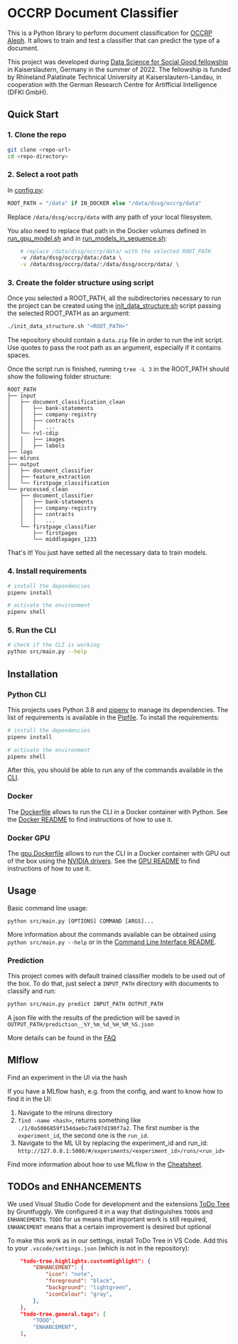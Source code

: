 # OCCRP Document Classifier

This is a Python library to perform document classification for [OCCRP Aleph](aleph.occrp.org/). It allows to train and test a classifier that can predict the type of a document.

This project was developed during [Data Science for Social Good fellowship](https://sebastian.vollmer.ms/dssg/) in Kaiserslautern, Germany in the summer of 2022. The fellowship is funded by Rhineland Palatinate Technical University at Kaiserslautern-Landau, in cooperation with the German Research Centre for Artifficial Intelligence (DFKI GmbH).

## Quick Start

### 1. Clone the repo

```bash
git clone <repo-url>
cd <repo-directory>
```

### 2. Select a root path

In [config.py](./src/config.py):

```python
ROOT_PATH = "/data" if IN_DOCKER else "/data/dssg/occrp/data"
```

Replace `/data/dssg/occrp/data` with any path of your local filesystem.

You also need to replace that path in the Docker volumes defined in [run_gpu_model.sh](./run_gpu_model.sh) and in [run_models_in_sequence.sh](./run_models_in_sequence.sh):

```bash
    # replace /data/dssg/occrp/data/ with the selected ROOT_PATH
    -v /data/dssg/occrp/data:/data \
    -v /data/dssg/occrp/data/:/data/dssg/occrp/data/ \
```

### 3. Create the folder structure using script

Once you selected a ROOT_PATH, all the subdirectories necessary to run the project can be created using the [init_data_structure.sh](./init_data_structure.sh) script passing the selected ROOT_PATH as an argument:

```bash
./init_data_structure.sh "<ROOT_PATH>"
```

The repository should contain a `data.zip` file in order to run the init script. Use quotes to pass the root path as an argument, especially if it contains spaces.

Once the script run is finished, running `tree -L 3` in the ROOT_PATH should show the following folder structure:
```
ROOT_PATH
├── input
│   ├── document_classification_clean
│   │   ├── bank-statements
│   │   ├── company-registry
│   │   ├── contracts
│   │   │   ...
│   └── rvl-cdip
│   │   ├── images
│   │   ├── labels
├── logs
├── mlruns
├── output
│   ├── document_classifier
│   ├── feature_extraction
│   └── firstpage_classification
└── processed_clean
    ├── document_classifier
    │   ├── bank-statements
    │   ├── company-registry
    │   ├── contracts
    │   │   ...
    └── firstpage_classifier
        ├── firstpages
        └── middlepages_1233
```
That's it! You just have setted all the necessary data to train models.

### 4. Install requirements

```bash
# install the dependencies
pipenv install

# activate the environment
pipenv shell
```

### 5. Run the CLI

```bash
# check if the CLI is working
python src/main.py --help

```

## Installation

### Python CLI

This projects uses Python 3.8 and [pipenv](https://pypi.org/project/pipenv/) to manage its dependencies. The list of requirements is available in the [Pipfile](./Pipfile). To install the requirements:

```bash
# install the dependencies
pipenv install

# activate the environment
pipenv shell
```

After this, you should be able to run any of the commands available in the [CLI](./docs/CLI.md).

### Docker

The [Dockerfile](./Dockerfile) allows to run the CLI in a Docker container with Python. See the [Docker README](./docs/Docker.md) to find instructions of how to use it.

### Docker GPU

The [gpu.Dockerfile](./gpu.Dockerfile) allows to run the CLI in a Docker container with GPU out of the box using the [NVIDIA drivers](https://catalog.ngc.nvidia.com/orgs/nvidia/containers/tensorflow). See the [GPU README](./docs/GPU.md) to find instructions of how to use it.

## Usage
 
Basic command line usage:

 ```console
python src/main.py [OPTIONS] COMMAND [ARGS]...
```

More information about the commands available can be obtained using `python src/main.py --help` or in the [Command Line Interface README](./docs/CLI.md).

### Prediction

This project comes with default trained classifier models to be used out of the box. To do that, just select a `INPUT_PATH` directory with documents to classify and run:

```bash
python src/main.py predict INPUT_PATH OUTPUT_PATH
```

A json file with the results of the prediction will be saved in  
`OUTPUT_PATH/prediction__%Y_%m_%d_%H_%M_%S.json`

More details can be found in the [FAQ](./docs/FAQ.md)

## Mlflow

Find an experiment in the UI via the hash

If you have a MLflow hash, e.g. from the config, and want to know how to find it in the UI:

1. Navigate to the mlruns directory
2. `find -name <hash>`, returns something like `./1/0a5006859f154daebc7a697d190f7a2`. The first number is the `experiment_id`, 
the second one is the `run_id`. 
3. Navigate to the ML UI by replacing the experiment_id and run_id: `http://127.0.0.1:5000/#/experiments/<experiment_id>/runs/<run_id>`

Find more information about how to use MLflow in the [Cheatsheet](./docs/Cheatsheet.md).

## TODOs and ENHANCEMENTS

We used Visual Studio Code for development and the extensions [ToDo Tree](https://marketplace.visualstudio.com/items?itemName=Gruntfuggly.todo-tree) by Gruntfuggly. We configured it in a way that distinguishes `TODO`s and `ENHANCEMENT`s. `TODO` for us means that important work is still required, `ENHANCEMENT` means that a certain improvement is desired but optional

To make this work as in our settings, install ToDo Tree in VS Code. Add this to your `.vscode/settings.json` (which is not in the repository):

```json
    "todo-tree.highlights.customHighlight": {
        "ENHANCEMENT": {
            "icon": "note",
            "foreground": "black",
            "background": "lightgreen",
            "iconColour": "gray",
        },
    },
    "todo-tree.general.tags": [
        "TODO",
        "ENHANCEMENT",
    ],
```
